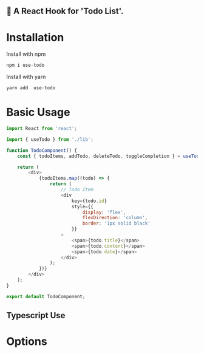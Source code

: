 ## 📒 A React Hook for 'Todo List'.

# Installation

Install with npm

```javascript
npm i use-todo
```

Install with yarn

```javascript
yarn add  use-todo
```

# Basic Usage

```javascript
import React from 'react';

import { useTodo } from './lib';

function TodoComponent() {
    const { todoItems, addTodo, deleteTodo, toggleCompletion } = useTodo();

    return (
        <div>
            {todoItems.map((todo) => {
                return (
                    // Todo Item
                    <div
                        key={todo.id}
                        style={{
                            display: 'flex',
                            flexDirection: 'column',
                            border: '1px solid black'
                        }}
                    >
                        <span>{todo.title}</span>
                        <span>{todo.content}</span>
                        <span>{todo.date}</span>
                    </div>
                );
            })}
        </div>
    );
}

export default TodoComponent;
```

## Typescript Use

# Options
